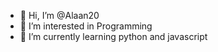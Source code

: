- 👋 Hi, I’m @Alaan20
- 👀 I’m interested in Programming
- 🌱 I’m currently learning python and javascript
